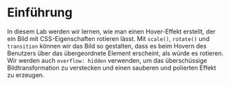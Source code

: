 # Einführung

In diesem Lab werden wir lernen, wie man einen Hover-Effekt erstellt, der ein Bild mit CSS-Eigenschaften rotieren lässt. Mit `scale()`, `rotate()` und `transition` können wir das Bild so gestalten, dass es beim Hovern des Benutzers über das übergeordnete Element erscheint, als würde es rotieren. Wir werden auch `overflow: hidden` verwenden, um das überschüssige Bildtransformation zu verstecken und einen sauberen und polierten Effekt zu erzeugen.
